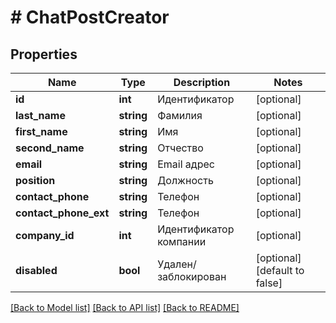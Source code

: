 # # ChatPostCreator

## Properties

Name | Type | Description | Notes
------------ | ------------- | ------------- | -------------
**id** | **int** | Идентификатор | [optional]
**last_name** | **string** | Фамилия | [optional]
**first_name** | **string** | Имя | [optional]
**second_name** | **string** | Отчество | [optional]
**email** | **string** | Email адрес | [optional]
**position** | **string** | Должность | [optional]
**contact_phone** | **string** | Телефон | [optional]
**contact_phone_ext** | **string** | Телефон | [optional]
**company_id** | **int** | Идентификатор компании | [optional]
**disabled** | **bool** | Удален/заблокирован | [optional] [default to false]

[[Back to Model list]](../../README.md#models) [[Back to API list]](../../README.md#endpoints) [[Back to README]](../../README.md)
